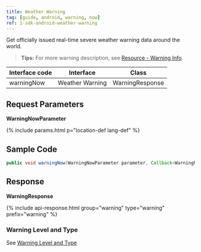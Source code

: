 ```yaml
---
title: Weather Warning
tag: [guide, android, warning, now]
ref: 1-sdk-android-weather-warning
---
```


Get officially issued real-time severe weather warning data around the world.

> **Tips:** For more warning description, see [Resource - Warning Info](/en/docs/resource/warning-info/).

| Interface code| Interface  | Class |
| ------------ | ---------- | ----------- |
| warningNow| Weather Warning  | WarningResponse |

## Request Parameters

**WarningNowParameter**

{% include params.html p="location-def lang-def" %}

## Sample Code

```java
public void warningNow(WarningNowParameter parameter, Callback<WarningResponse> callback);
```

## Response

**WarningResponse**

{% include api-response.html group="warning" type="warning" prefix="warning" %}

<!-- | Property | Description | Example |
| --------------- | -------------------------- | --------------------------- |
| getCode | See [Status Code](/en/docs/resource/status-code/) | 200 |
| getUpdateTime | [Last updated time](/en/docs/resource/glossary/#update-time) | 2017-10-25T04:34+08:00 |
| getFxLink | Responsive web page of this location, easy to embed in your website or APP | https://www.qweather.com/severe-weather/beijing-101010100.html |
| getWarning | Disaster Warning | List&lt;Warning&gt; |
| getRefer | Reference data, includes data source, statements and license | Refer |

**Refer**

| Property | Description | Type | Example |
| -------- | ----------- | ---- | ------- |
| getSources | Data source and other statements | List&lt;String&gt; | QWeather |
| getLicense | Data license |  List&lt;String&gt;  | QWeather Developers License |

**Warning**

| Property | Description | Example |
| ------------ | ---------------------------------- |----------- |
| getId | The unique identifier of this warning, which can be used to determine whether this warning already exists. |
| getPubTime | Warning release time | 2017-10-25T12:03+08:00 |
| getTitle | Title of warning information | Shenzhen Meteorological Observatory of Guangdong Province issues yellow lightning warning |
| getSender | Sender of warning information | Shenzhen Meteorological Observatory |
| getStartTime | Warning start time, **may be null** | 2017-10-25T12:03+08:00 |
| getEndTime | End time of warning, **may be null** | 2017-10-25T12:03+08:00 |
| getStatus | Warning status, **may be null**<br />`active` Early warning or first warning<br />`update` Warning information update<br />`cancel` cancel warning | active |
| getSeverity     | [Warning severity](/en/docs/resource/warning-info/#severity)     | Moderate                                                             |
| getSeverityColor     | [Preferred color for severity](/en/docs/resource/warning-info/#severity-color), **may be null**    | Blue                                                             |
| getType      | [Warning type ID](/en/docs/resource/warning-info/#warning-type)    | 1014                                                             |
| getTypeName      | [Warning type name](/en/docs/resource/warning-info/#warning-type)  | Lightning                                                             |
| getUrgency      | [The urgency of the warning message](/en/docs/resource/warning-info/#urgency), **may be null**     | Immediate                                                             |
| getCertainty      | [The certainty of the warning message](/en/docs/resource/warning-info/#certainty), **may be null**     | Likely                                                             |
| getText | Detailed description of the warning | Shenzhen Meteorological Bureau distributed a yellow warning signal for mine-laying electricity at 12:59 on October 04. Please pay attention to defense. |
| getRelated | Related warning id | related warning id of current warning, **may be null** | -->

### Warning Level and Type

See [Warning Level and Type](/en/docs/resource/warning-info/)
